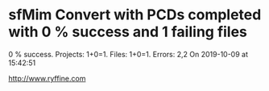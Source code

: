 # sfMim Convert with PCDs completed with 0 % success and 1 failing files

0 % success. Projects: 1+0=1.  Files: 1+0=1. Errors: 2,2  On 2019-10-09 at 15:42:51





http://www.ryffine.com
